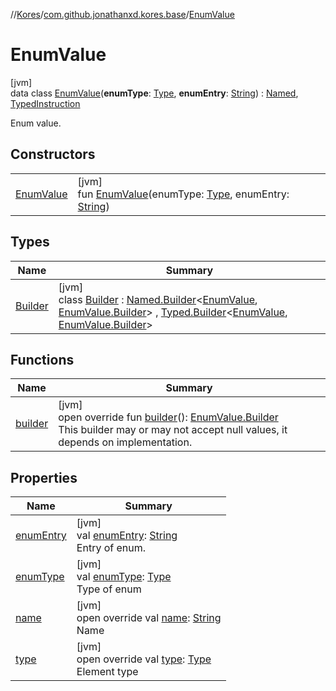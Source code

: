 //[Kores](../../../index.md)/[com.github.jonathanxd.kores.base](../index.md)/[EnumValue](index.md)

# EnumValue

[jvm]\
data class [EnumValue](index.md)(**enumType**: [Type](https://docs.oracle.com/javase/8/docs/api/java/lang/reflect/Type.html), **enumEntry**: [String](https://kotlinlang.org/api/latest/jvm/stdlib/kotlin/-string/index.html)) : [Named](../-named/index.md), [TypedInstruction](../-typed-instruction/index.md)

Enum value.

## Constructors

| | |
|---|---|
| [EnumValue](-enum-value.md) | [jvm]<br>fun [EnumValue](-enum-value.md)(enumType: [Type](https://docs.oracle.com/javase/8/docs/api/java/lang/reflect/Type.html), enumEntry: [String](https://kotlinlang.org/api/latest/jvm/stdlib/kotlin/-string/index.html)) |

## Types

| Name | Summary |
|---|---|
| [Builder](-builder/index.md) | [jvm]<br>class [Builder](-builder/index.md) : [Named.Builder](../-named/-builder/index.md)<[EnumValue](index.md), [EnumValue.Builder](-builder/index.md)> , [Typed.Builder](../-typed/-builder/index.md)<[EnumValue](index.md), [EnumValue.Builder](-builder/index.md)> |

## Functions

| Name | Summary |
|---|---|
| [builder](builder.md) | [jvm]<br>open override fun [builder](builder.md)(): [EnumValue.Builder](-builder/index.md)<br>This builder may or may not accept null values, it depends on implementation. |

## Properties

| Name | Summary |
|---|---|
| [enumEntry](enum-entry.md) | [jvm]<br>val [enumEntry](enum-entry.md): [String](https://kotlinlang.org/api/latest/jvm/stdlib/kotlin/-string/index.html)<br>Entry of enum. |
| [enumType](enum-type.md) | [jvm]<br>val [enumType](enum-type.md): [Type](https://docs.oracle.com/javase/8/docs/api/java/lang/reflect/Type.html)<br>Type of enum |
| [name](name.md) | [jvm]<br>open override val [name](name.md): [String](https://kotlinlang.org/api/latest/jvm/stdlib/kotlin/-string/index.html)<br>Name |
| [type](type.md) | [jvm]<br>open override val [type](type.md): [Type](https://docs.oracle.com/javase/8/docs/api/java/lang/reflect/Type.html)<br>Element type |
